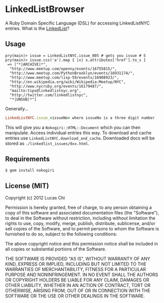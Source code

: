 LinkedListBrowser
=================

A Ruby Domain Specific Language (DSL) for accessing LinkedListNYC entries.  What is the [LinkedList](http://www.linkedlistnyc.org)?

Usage
-----

	pry(main)> issue = LinkedListNYC.issue_005 # gets you issue # 5
	pry(main)> issue.css('a').map { |x| x.attributes['href'].to_s }
	 => ["*|ARCHIVE|*",	      
	  "http://www.meetup.com/openny/events/16755815/",
	  "http://www.meetup.com/PythonBrooklyn/events/16931174/",
	  "http://www.meetup.com/lisp-59/events/16908923/",
	  "http://en.wikipedia.org/wiki/Wikipedia:Meetup/NYC",
	  "http://www.nycruby.org/events/16179487/",
	  "mailto:tips@linkedlistnyc.org",
	  "http://twitter.com/linkedlistnyc",
	  "*|UNSUB|*"]

Generally...

```ruby
LinkedListNYC.issue_<issueNo> where issueNo is a three digit number
```

This will give you a ``Nokogiri::HTML::Document`` which you can then manipulate.  Access individual entries this way.  To download and cache entries use ``LinkedListNYC.download_and_cache``.  Downloaded docs will be stored as ``./linkedlist_issues/0xx.html``.

Requirements
------------

	$ gem install nokogiri

License (MIT)
-------------

Copyright (c) 2012 Lucas Chi

Permission is hereby granted, free of charge, to any person obtaining a copy of this software and associated documentation files (the "Software"), to deal in the Software without restriction, including without limitation the rights to use, copy, modify, merge, publish, distribute, sublicense, and/or sell copies of the Software, and to permit persons to whom the Software is furnished to do so, subject to the following conditions:

The above copyright notice and this permission notice shall be included in all copies or substantial portions of the Software.

THE SOFTWARE IS PROVIDED "AS IS", WITHOUT WARRANTY OF ANY KIND, EXPRESS OR IMPLIED, INCLUDING BUT NOT LIMITED TO THE WARRANTIES OF MERCHANTABILITY, FITNESS FOR A PARTICULAR PURPOSE AND NONINFRINGEMENT. IN NO EVENT SHALL THE AUTHORS OR COPYRIGHT HOLDERS BE LIABLE FOR ANY CLAIM, DAMAGES OR OTHER LIABILITY, WHETHER IN AN ACTION OF CONTRACT, TORT OR OTHERWISE, ARISING FROM, OUT OF OR IN CONNECTION WITH THE SOFTWARE OR THE USE OR OTHER DEALINGS IN THE SOFTWARE.